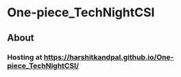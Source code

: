 # One-piece_TechNightCSI
## About
### Hosting at https://harshitkandpal.github.io/One-piece_TechNightCSI/
